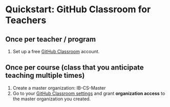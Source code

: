 # Quickstart: GitHub Classroom for Teachers

## Once per teacher / program

1. Set up a free [GitHub Classroom](https://education.github.com/discount_requests/new) account.

## Once per course (class that you anticipate teaching multiple times)

1. Create a master organization: IB-CS-Master
1. Go to your [GitHub Classroom settings](https://github.com/settings/connections/applications/64a051cf1598b9f0658f) and grant **organization access** to the master organization you created.
